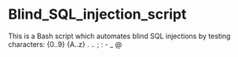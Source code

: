# Blind_SQL_injection_script
This is a Bash script which automates blind SQL injections by testing characters: {0..9} {A..z} . .. ; : - _ @
